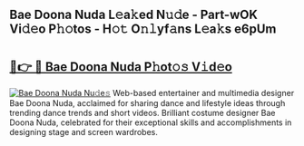 ## Bae Doona Nuda L𝚎a𝚔ed N𝚞𝚍e - Part-wOK Vi𝚍𝚎o P𝚑𝚘tos - H𝚘𝚝 O𝚗𝚕yf𝚊ns L𝚎a𝚔s e6pUm

# <h2><a href="http://kf33zj.oniu.top/?m=Bae+Doona+Nuda">🔗👉 🔴 Bae Doona Nuda P𝚑ot𝚘𝚜 V𝚒d𝚎o</a></h2>

[![Bae Doona Nuda Nu𝚍e𝚜](https://i.imgur.com/0qMVB7G.gif)](http://kf33zj.oniu.top/?m=Bae+Doona+Nuda)
Web-based entertainer and multimedia designer Bae Doona Nuda, acclaimed for sharing dance and lifestyle ideas through trending dance trends and short videos. Brilliant costume designer Bae Doona Nuda, celebrated for their exceptional skills and accomplishments in designing stage and screen wardrobes.  
